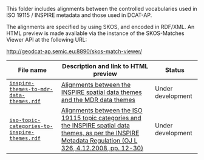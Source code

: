 <p>This folder includes alignments between the controlled vocabularies used in ISO 19115 / INSPIRE metadata and those used in DCAT-AP.</p>
<p>The alignments are specified by using SKOS, and encoded in RDF/XML. An HTML preview is made available via the instance of the SKOS-Matches Viewer API at the following URL:</p>
<p><a href="http://geodcat-ap.semic.eu:8890/skos-match-viewer/">http://geodcat-ap.semic.eu:8890/skos-match-viewer/</a></p>
<table>
<thead>
<tr>
<th>File name</th>
<th>Description and link to HTML preview</th>
<th>Status</th>
</thead>
</tr>
</thead>
<tbody>
<tr>
<td><a href="./inspire-themes-to-mdr-data-themes.rdf"><code>inspire-themes-to-mdr-data-themes.rdf</code></a></td>
<td><a title="HTML preview" href="http://geodcat-ap.semic.eu:8890/skos-match-viewer/?alignments=https%3A%2F%2Fwebgate.ec.europa.eu%2FCITnet%2Fstash%2Fprojects%2FODCKAN%2Frepos%2Fiso-19139-to-dcat-ap%2Fbrowse%2Falignments%2Finspire-themes-to-mdr-data-themes.rdf%3Fraw">Alignments between the INSPIRE spatial data themes and the MDR data themes</a></td>
<td>Under development</td>
</tr>
<tr>
<td><a href="./iso-topic-categories-to-inspire-themes"><code>iso-topic-categories-to-inspire-themes.rdf</code></a></td>
<td><a title="HTML preview" href="http://geodcat-ap.semic.eu:8890/skos-match-viewer/?alignments=https%3A%2F%2Fwebgate.ec.europa.eu%2FCITnet%2Fstash%2Fprojects%2FODCKAN%2Frepos%2Fiso-19139-to-dcat-ap%2Fbrowse%2Falignments%2Fiso-topic-categories-to-inspire-themes.rdf%3Fraw">Alignments between the ISO 19115 topic categories and the INSPIRE spatial data themes, as per the INSPIRE Metadata Regulation (OJ L 326, 4.12.2008, pp. 12-30)</a></td>
<td>Under development</td>
</tr>
</table>

